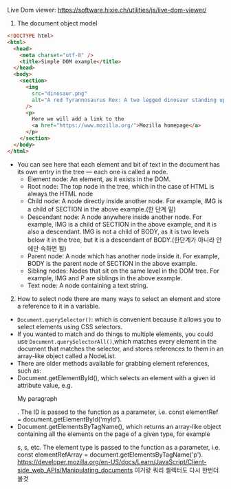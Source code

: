 Live Dom viewer:
https://software.hixie.ch/utilities/js/live-dom-viewer/

1. The document object model

```html
<!DOCTYPE html>
<html>
  <head>
    <meta charset="utf-8" />
    <title>Simple DOM example</title>
  </head>
  <body>
    <section>
      <img
        src="dinosaur.png"
        alt="A red Tyrannosaurus Rex: A two legged dinosaur standing upright like a human, with small arms, and a large head with lots of sharp teeth."
      />
      <p>
        Here we will add a link to the
        <a href="https://www.mozilla.org/">Mozilla homepage</a>
      </p>
    </section>
  </body>
</html>
```

- You can see here that each element and bit of text in the document has its own entry in the tree — each one is called a node.
  - Element node: An element, as it exists in the DOM.
  - Root node: The top node in the tree, which in the case of HTML is always the HTML node
  - Child node: A node directly inside another node. For example, IMG is a child of SECTION in the above example.(한 단계 밑)
  - Descendant node: A node anywhere inside another node. For example, IMG is a child of SECTION in the above example, and it is also a descendant. IMG is not a child of BODY, as it is two levels below it in the tree, but it is a descendant of BODY.(한단계가 아니라 안에만 속하면 됨)
  - Parent node: A node which has another node inside it. For example, BODY is the parent node of SECTION in the above example.
  - Sibling nodes: Nodes that sit on the same level in the DOM tree. For example, IMG and P are siblings in the above example.
  - Text node: A node containing a text string.

2. How to select node
   there are many ways to select an element and store a reference to it in a variable.

- `Document.querySelector()`: which is convenient because it allows you to select elements using CSS selectors.
- If you wanted to match and do things to multiple elements, you could use `Document.querySelectorAll()`,which matches every element in the document that matches the selector, and stores references to them in an array-like object called a NodeList.
- There are older methods available for grabbing element references, such as:
- Document.getElementById(), which selects an element with a given id attribute value, e.g. <p id="myId">My paragraph</p>. The ID is passed to the function as a parameter, i.e. const elementRef = document.getElementById('myId').
- Document.getElementsByTagName(), which returns an array-like object containing all the elements on the page of a given type, for example <p>s, <a>s, etc. The element type is passed to the function as a parameter, i.e. const elementRefArray = document.getElementsByTagName('p').
  https://developer.mozilla.org/en-US/docs/Learn/JavaScript/Client-side_web_APIs/Manipulating_documents 이거랑 쿼리 셀렉터도 다시 한번더 볼것
